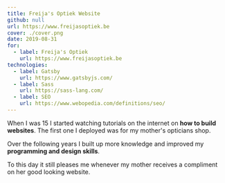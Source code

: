 ```yaml
---
title: Freija's Optiek Website
github: null
url: https://www.freijasoptiek.be
cover: ./cover.png
date: 2019-08-31
for:
  - label: Freija's Optiek
    url: https://www.freijasoptiek.be
technologies:
  - label: Gatsby
    url: https://www.gatsbyjs.com/
  - label: Sass
    url: https://sass-lang.com/
  - label: SEO
    url: https://www.webopedia.com/definitions/seo/
---
```


When I was 15 I started watching tutorials on the internet on **how to build websites**.
The first one I deployed was for my mother's opticians shop.

Over the following years I built up more knowledge and improved my **programming and design skills**.

To this day it still pleases me whenever my mother receives a compliment on her good looking website.
